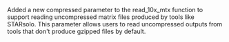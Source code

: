 Added a new compressed parameter to the read_10x_mtx function to support reading uncompressed matrix files produced by tools like STARsolo. This parameter allows users to read uncompressed outputs from tools that don't produce gzipped files by default.
